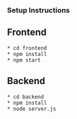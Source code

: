 ### Setup Instructions

  ## Frontend
    * cd frontend
    * npm install
    * npm start
    
  ## Backend
    * cd backend
    * npm install
    * node server.js
